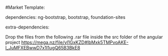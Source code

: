 #Market Template:

dependencies:
ng-bootstrap, 
bootstrap, 
foundation-sites

extra-dependencies:

Drop the files from the following .rar file inside the src folder of the angular project
https://mega.nz/file/vl1GxKZD#IbMxk5TMPvoAKE-I_JuMFXEBwwD7x1l1ugQ65B3BkE8
